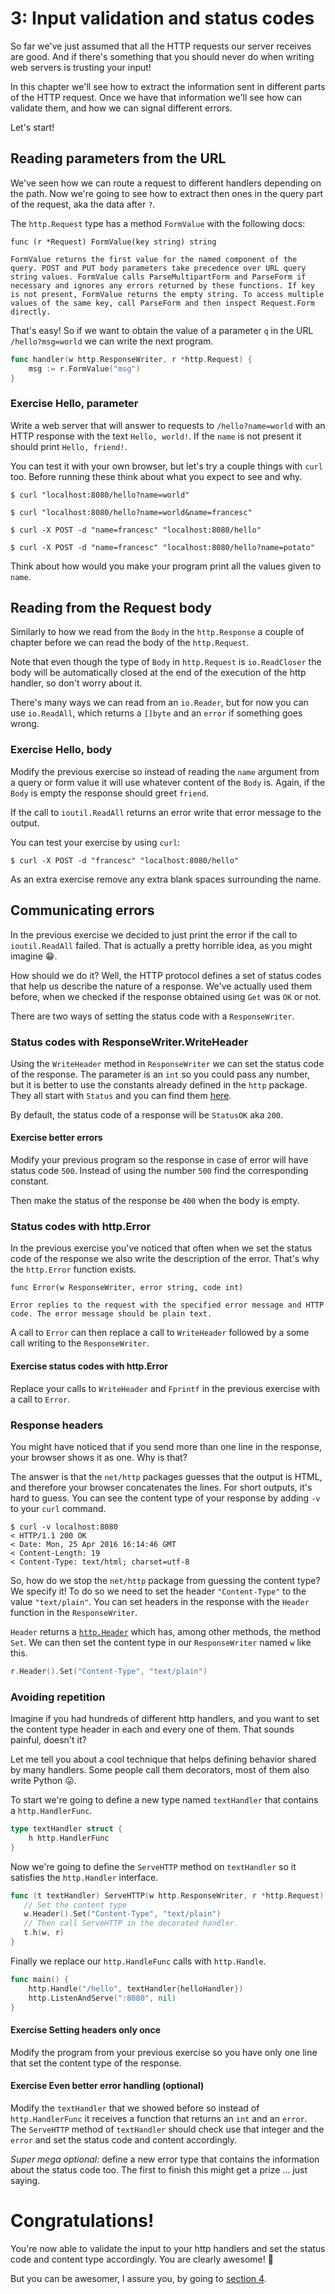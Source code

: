 # 3: Input validation and status codes

So far we've just assumed that all the HTTP requests our server receives are good.
And if there's something that you should never do when writing web servers is trusting your input!

In this chapter we'll see how to extract the information sent in different parts of the HTTP request.
Once we have that information we'll see how can validate them, and how we can signal different errors.

Let's start!

## Reading parameters from the URL

We've seen how we can route a request to different handlers depending on the path.
Now we're going to see how to extract then ones in the query part of the request, aka the data after `?`.

The `http.Request` type has a method `FormValue` with the following docs:

    func (r *Request) FormValue(key string) string

    FormValue returns the first value for the named component of the query. POST and PUT body parameters take precedence over URL query string values. FormValue calls ParseMultipartForm and ParseForm if necessary and ignores any errors returned by these functions. If key is not present, FormValue returns the empty string. To access multiple values of the same key, call ParseForm and then inspect Request.Form directly.

That's easy! So if we want to obtain the value of a parameter `q` in the URL `/hello?msg=world`
we can write the next program.

```go
func handler(w http.ResponseWriter, r *http.Request) {
    msg := r.FormValue("msg")
}
```

### Exercise Hello, parameter

Write a web server that will answer to requests to `/hello?name=world` with an HTTP response with the text `Hello, world!`.
If the `name` is not present it should print `Hello, friend!`.

You can test it with your own browser, but let's try a couple things with `curl` too.
Before running these think about what you expect to see and why.

    $ curl "localhost:8080/hello?name=world"

    $ curl "localhost:8080/hello?name=world&name=francesc"

    $ curl -X POST -d "name=francesc" "localhost:8080/hello"

    $ curl -X POST -d "name=francesc" "localhost:8080/hello?name=potato"

Think about how would you make your program print all the values given to `name`.

## Reading from the Request body

Similarly to how we read from the `Body` in the `http.Response` a couple of chapter before we can read
the body of the `http.Request`.

Note that even though the type of `Body` in `http.Request` is `io.ReadCloser` the body will be automatically
closed at the end of the execution of the http handler, so don't worry about it.

There's many ways we can read from an `io.Reader`, but for now you can use `io.ReadAll`,
which returns a `[]byte` and an `error` if something goes wrong.

### Exercise Hello, body

Modify the previous exercise so instead of reading the `name` argument from a query or form value it will
use whatever content of the `Body` is. Again, if the `Body` is empty the response should greet `friend`.

If the call to `ioutil.ReadAll` returns an error write that error message to the output.

You can test your exercise by using `curl`:

    $ curl -X POST -d "francesc" "localhost:8080/hello"

As an extra exercise remove any extra blank spaces surrounding the name.

## Communicating errors

In the previous exercise we decided to just print the error if the call to `ioutil.ReadAll` failed.
That is actually a pretty horrible idea, as you might imagine 😁.

How should we do it? Well, the HTTP protocol defines a set of status codes that help us describe the nature of a response.
We've actually used them before, when we checked if the response obtained using `Get` was `OK` or not.

There are two ways of setting the status code with a `ResponseWriter`.

### Status codes with ResponseWriter.WriteHeader

Using the `WriteHeader` method in `ResponseWriter` we can set the status code of the response.
The parameter is an `int` so you could pass any number, but it is better to use the constants already
defined in the `http` package. They all start with `Status` and you can find them [here](https://golang.org/pkg/net/http/#pkg-constants).

By default, the status code of a response will be `StatusOK` aka `200`.

#### Exercise better errors

Modify your previous program so the response in case of error will have status code `500`.
Instead of using the number `500` find the corresponding constant.

Then make the status of the response be `400` when the body is empty.

### Status codes with http.Error

In the previous exercise you've noticed that often when we set the status code of the response we also
write the description of the error. That's why the `http.Error` function exists.

    func Error(w ResponseWriter, error string, code int)

    Error replies to the request with the specified error message and HTTP code. The error message should be plain text.

A call to `Error` can then replace a call to `WriteHeader` followed by a some call writing to the `ResponseWriter`.

#### Exercise status codes with http.Error

Replace your calls to `WriteHeader` and `Fprintf` in the previous exercise with a call to `Error`.

### Response headers

You might have noticed that if you send more than one line in the response,
your browser shows it as one. Why is that?

The answer is that the `net/http` packages guesses that the output is HTML,
and therefore your browser concatenates the lines. For short outputs, it's hard to guess.
You can see the content type of your response by adding `-v` to your `curl` command.

```
$ curl -v localhost:8080
< HTTP/1.1 200 OK
< Date: Mon, 25 Apr 2016 16:14:46 GMT
< Content-Length: 19
< Content-Type: text/html; charset=utf-8
```

So, how do we stop the `net/http` package from guessing the content type? We specify it!
To do so we need to set the header `"Content-Type"` to the value `"text/plain"`.
You can set headers in the response with the `Header` function in the `ResponseWriter`.

`Header` returns a [`http.Header`](https://golang.org/pkg/net/http/#Header) which has, among other methods,
the method `Set`. We can then set the content type in our `ResponseWriter` named `w` like this.

```go
r.Header().Set("Content-Type", "text/plain")
```

### Avoiding repetition

Imagine if you had hundreds of different http handlers, and you want to set the content type header
in each and every one of them. That sounds painful, doesn't it?

Let me tell you about a cool technique that helps defining behavior shared by many handlers.
Some people call them decorators, most of them also write Python 😛.

To start we're going to define a new type named `textHandler` that contains a `http.HandlerFunc`.

```go
type textHandler struct {
    h http.HandlerFunc
}
```

Now we're going to define the `ServeHTTP` method on `textHandler` so it satisfies the `http.Handler` interface.

```go
func (t textHandler) ServeHTTP(w http.ResponseWriter, r *http.Request) {
   // Set the content type
   w.Header().Set("Content-Type", "text/plain")
   // Then call ServeHTTP in the decorated handler.
   t.h(w, r)
}
```

Finally we replace our `http.HandleFunc` calls with `http.Handle`.

```go
func main() {
    http.Handle("/hello", textHandler{helloHandler})
    http.ListenAndServe(":8080", nil)
}
```

#### Exercise Setting headers only once

Modify the program from your previous exercise so you have only one line that set the content type of the response.

#### Exercise Even better error handling (optional)

Modify the `textHandler` that we showed before so instead of `http.HandlerFunc` it receives a function that
returns an `int` and an `error`. The `ServeHTTP` method of `textHandler` should check use that integer and
the `error` and set the status code and content accordingly.

_Super mega optional_: define a new error type that contains the information about the status code too.
The first to finish this might get a prize ... just saying.

# Congratulations!

You're now able to validate the input to your http handlers and set the status code and content type accordingly.
You are clearly awesome! 🎉

But you can be awesomer, I assure you, by going to [section 4](../section04/README.md).
